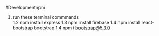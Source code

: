 #Developmentnpm 

1. run these terminal commmands  
1.2 npm install express
1.3 npm install firebase 
1.4 npm install react-bootstrap bootstrap
1.4 npm i bootstrap@5.3.0
